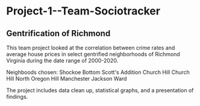 # Project-1--Team-Sociotracker

## Gentrification of Richmond
This team project looked at the correlation between crime rates and average house prices in select gentrified neighborhoods of Richmond Virginia during the date range of 2000-2020.

Neighboods chosen:
  Shockoe Bottom
  Scott's Addition
  Church Hill
  Church Hill North
  Oregon Hill
  Manchester
  Jackson Ward
  
The project includes data clean up, statistical graphs, and a presentation of findings.
